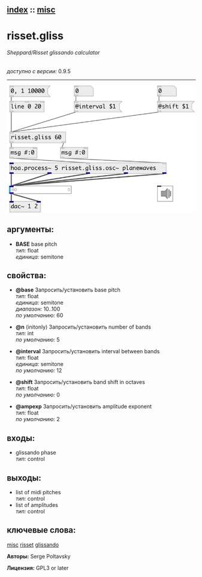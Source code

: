 [index](index.html) :: [misc](category_misc.html)
---

# risset.gliss

###### Sheppard/Risset glissando calculator

*доступно с версии:* 0.9.5

---




[![example](../examples/img/risset.gliss.jpg)](../examples/pd/risset.gliss.pd)



## аргументы:

* **BASE**
base pitch<br>
_тип:_ float<br>
_единица:_ semitone<br>





## свойства:

* **@base** 
Запросить/установить base pitch<br>
_тип:_ float<br>
_единица:_ semitone<br>
_диапазон:_ 10..100<br>
_по умолчанию:_ 60<br>

* **@n** (initonly)
Запросить/установить number of bands<br>
_тип:_ int<br>
_по умолчанию:_ 5<br>

* **@interval** 
Запросить/установить interval between bands<br>
_тип:_ float<br>
_единица:_ semitone<br>
_по умолчанию:_ 12<br>

* **@shift** 
Запросить/установить band shift in octaves<br>
_тип:_ float<br>
_по умолчанию:_ 0<br>

* **@ampexp** 
Запросить/установить amplitude exponent<br>
_тип:_ float<br>
_по умолчанию:_ 2<br>



## входы:

* glissando phase<br>
_тип:_ control



## выходы:

* list of midi pitches<br>
_тип:_ control
* list of amplitudes<br>
_тип:_ control



## ключевые слова:

[misc](keywords/misc.html)
[risset](keywords/risset.html)
[glissando](keywords/glissando.html)






**Авторы:** Serge Poltavsky




**Лицензия:** GPL3 or later





